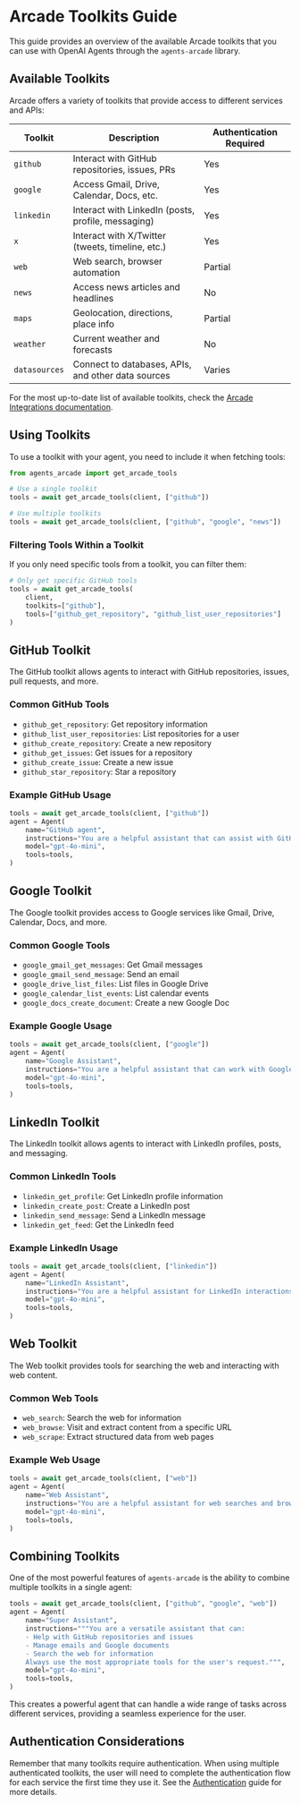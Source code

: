 # Arcade Toolkits Guide

This guide provides an overview of the available Arcade toolkits that you can use with OpenAI Agents through the `agents-arcade` library.

## Available Toolkits

Arcade offers a variety of toolkits that provide access to different services and APIs:

| Toolkit       | Description                                        | Authentication Required |
| ------------- | -------------------------------------------------- | ----------------------- |
| `github`      | Interact with GitHub repositories, issues, PRs     | Yes                     |
| `google`      | Access Gmail, Drive, Calendar, Docs, etc.          | Yes                     |
| `linkedin`    | Interact with LinkedIn (posts, profile, messaging) | Yes                     |
| `x`           | Interact with X/Twitter (tweets, timeline, etc.)   | Yes                     |
| `web`         | Web search, browser automation                     | Partial                 |
| `news`        | Access news articles and headlines                 | No                      |
| `maps`        | Geolocation, directions, place info                | Partial                 |
| `weather`     | Current weather and forecasts                      | No                      |
| `datasources` | Connect to databases, APIs, and other data sources | Varies                  |

For the most up-to-date list of available toolkits, check the [Arcade Integrations documentation](https://docs.arcade.dev/toolkits).

## Using Toolkits

To use a toolkit with your agent, you need to include it when fetching tools:

```python
from agents_arcade import get_arcade_tools

# Use a single toolkit
tools = await get_arcade_tools(client, ["github"])

# Use multiple toolkits
tools = await get_arcade_tools(client, ["github", "google", "news"])
```

### Filtering Tools Within a Toolkit

If you only need specific tools from a toolkit, you can filter them:

```python
# Only get specific GitHub tools
tools = await get_arcade_tools(
    client,
    toolkits=["github"],
    tools=["github_get_repository", "github_list_user_repositories"]
)
```

## GitHub Toolkit

The GitHub toolkit allows agents to interact with GitHub repositories, issues, pull requests, and more.

### Common GitHub Tools

-   `github_get_repository`: Get repository information
-   `github_list_user_repositories`: List repositories for a user
-   `github_create_repository`: Create a new repository
-   `github_get_issues`: Get issues for a repository
-   `github_create_issue`: Create a new issue
-   `github_star_repository`: Star a repository

### Example GitHub Usage

```python
tools = await get_arcade_tools(client, ["github"])
agent = Agent(
    name="GitHub agent",
    instructions="You are a helpful assistant that can assist with GitHub API calls.",
    model="gpt-4o-mini",
    tools=tools,
)
```

## Google Toolkit

The Google toolkit provides access to Google services like Gmail, Drive, Calendar, Docs, and more.

### Common Google Tools

-   `google_gmail_get_messages`: Get Gmail messages
-   `google_gmail_send_message`: Send an email
-   `google_drive_list_files`: List files in Google Drive
-   `google_calendar_list_events`: List calendar events
-   `google_docs_create_document`: Create a new Google Doc

### Example Google Usage

```python
tools = await get_arcade_tools(client, ["google"])
agent = Agent(
    name="Google Assistant",
    instructions="You are a helpful assistant that can work with Google services.",
    model="gpt-4o-mini",
    tools=tools,
)
```

## LinkedIn Toolkit

The LinkedIn toolkit allows agents to interact with LinkedIn profiles, posts, and messaging.

### Common LinkedIn Tools

-   `linkedin_get_profile`: Get LinkedIn profile information
-   `linkedin_create_post`: Create a LinkedIn post
-   `linkedin_send_message`: Send a LinkedIn message
-   `linkedin_get_feed`: Get the LinkedIn feed

### Example LinkedIn Usage

```python
tools = await get_arcade_tools(client, ["linkedin"])
agent = Agent(
    name="LinkedIn Assistant",
    instructions="You are a helpful assistant for LinkedIn interactions.",
    model="gpt-4o-mini",
    tools=tools,
)
```

## Web Toolkit

The Web toolkit provides tools for searching the web and interacting with web content.

### Common Web Tools

-   `web_search`: Search the web for information
-   `web_browse`: Visit and extract content from a specific URL
-   `web_scrape`: Extract structured data from web pages

### Example Web Usage

```python
tools = await get_arcade_tools(client, ["web"])
agent = Agent(
    name="Web Assistant",
    instructions="You are a helpful assistant for web searches and browsing.",
    model="gpt-4o-mini",
    tools=tools,
)
```

## Combining Toolkits

One of the most powerful features of `agents-arcade` is the ability to combine multiple toolkits in a single agent:

```python
tools = await get_arcade_tools(client, ["github", "google", "web"])
agent = Agent(
    name="Super Assistant",
    instructions="""You are a versatile assistant that can:
    - Help with GitHub repositories and issues
    - Manage emails and Google documents
    - Search the web for information
    Always use the most appropriate tools for the user's request.""",
    model="gpt-4o-mini",
    tools=tools,
)
```

This creates a powerful agent that can handle a wide range of tasks across different services, providing a seamless experience for the user.

## Authentication Considerations

Remember that many toolkits require authentication. When using multiple authenticated toolkits, the user will need to complete the authentication flow for each service the first time they use it. See the [Authentication](../getting-started/authentication.md) guide for more details.
